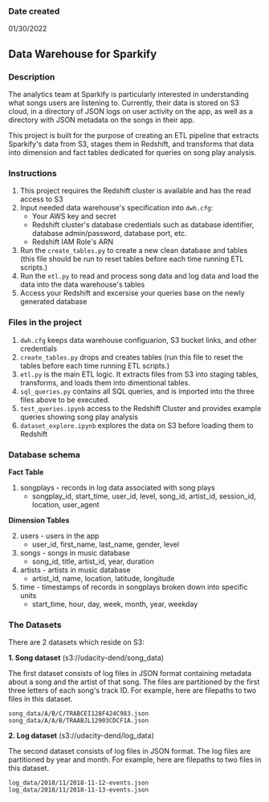 ### Date created
01/30/2022

## Data Warehouse for Sparkify

### Description

The analytics team at Sparkify is particularly interested in understanding what songs users are listening to. Currently, their data is stored on S3 cloud, in a directory of JSON logs on user activity on the app, as well as a directory with JSON metadata on the songs in their app.

This project is built for the purpose of creating an ETL pipeline that extracts Sparkify's data from S3, stages them in Redshift, and transforms that data into dimension and fact tables dedicated for queries on song play analysis.

### Instructions

1. This project requires the Redshift cluster is available and has the read access to S3
2. Input needed data warehouse's specification into `dwh.cfg`:
   - Your AWS key and secret
   - Redshift cluster's database credentials such as database identifier, database admin/password, database port, etc.
   - Redshift IAM Role's ARN
3. Run the `create_tables.py` to create a new clean database and tables (this file should be run to reset tables before each time running ETL scripts.)
4. Run the `etl.py` to read and process song data and log data and load the data into the data warehouse's tables
5. Access your Redshift and excersise your queries base on the newly generated database

### Files in the project

1. `dwh.cfg` keeps data warehouse configuarion, S3 bucket links, and other credentials
2. `create_tables.py` drops and creates tables (run this file to reset the tables before each time running ETL scripts.)
3. `etl.py` is the main ETL logic. It extracts files from S3 into staging tables, transforms, and loads them into dimentional tables.
4. `sql_queries.py` contains all SQL queries, and is imported into the three files above to be executed.
5. `test_queries.ipynb` access to the Redshift Cluster and provides example queries showing song play analysis
6. `dataset_explore.ipynb` explores the data on S3 before loading them to Redshift

### Database schema

**Fact Table**

1. songplays - records in log data associated with song plays
    - songplay\_id, start\_time, user\_id, level, song\_id, artist\_id, session\_id, location, user\_agent

**Dimension Tables**

2. users - users in the app
    - user\_id, first\_name, last\_name, gender, level
3. songs - songs in music database
    - song\_id, title, artist\_id, year, duration
4. artists - artists in music database
    - artist\_id, name, location, latitude, longitude
5. time - timestamps of records in songplays broken down into specific units
    - start\_time, hour, day, week, month, year, weekday

### The Datasets

There are 2 datasets which reside on S3:

**1. Song dataset** (s3://udacity-dend/song_data)

The first dataset consists of log files in JSON format containing metadata about a song and the artist of that song. The files are partitioned by the first three letters of each song's track ID. For example, here are filepaths to two files in this dataset.

    song_data/A/B/C/TRABCEI128F424C983.json
    song_data/A/A/B/TRAABJL12903CDCF1A.json

**2. Log dataset** (s3://udacity-dend/log_data)

The second dataset consists of log files in JSON format. The log files are partitioned by year and month. For example, here are filepaths to two files in this dataset.

    log_data/2018/11/2018-11-12-events.json
    log_data/2018/11/2018-11-13-events.json
